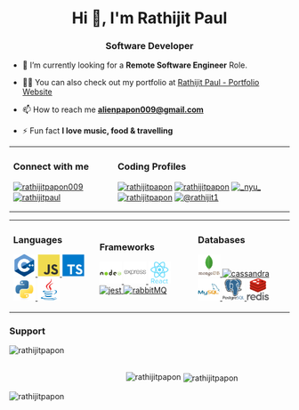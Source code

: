 <h1 align="center">Hi 👋, I'm Rathijit Paul</h1>
<h3 align="center">Software Developer</h3>

- 🔭 I’m currently looking for a **Remote Software Engineer** Role. 

- 👨‍💻 You can also check out my portfolio at [Rathijit Paul - Portfolio Website](https://www.rathijitpaul.com)

<!-- - 📄 Know about my experiences by [My Resume](https://drive.google.com/file/d/1OpjYz7lw4iF_WJYZlKz9dmr7nmsRoHiT/view?usp=sharing) -->

- 📫 How to reach me **alienpapon009@gmail.com**

- ⚡ Fun fact **I love music, food & travelling**

<table>
<tr>
<td style="border: none!important;">
<h3 align="left">Connect with me</h3>
<p align="left">
<a href="https://linkedin.com/in/rathijitpapon009" target="blank"><img align="center" src="https://raw.githubusercontent.com/rahuldkjain/github-profile-readme-generator/master/src/images/icons/Social/linked-in-alt.svg" alt="rathijitpapon009" height="30" width="40" /></a>
<a href="https://instagram.com/rathijitpaul" target="blank"><img align="center" src="https://raw.githubusercontent.com/rahuldkjain/github-profile-readme-generator/master/src/images/icons/Social/instagram.svg" alt="rathijitpaul" height="30" width="40" /></a>
</p>
</td>

<td style="border: none!important;">
<h3 align="left">Coding Profiles</h3>
<p align="left">
<a href="https://www.leetcode.com/rathijitpapon" target="blank"><img align="center" src="https://raw.githubusercontent.com/rahuldkjain/github-profile-readme-generator/master/src/images/icons/Social/leet-code.svg" alt="rathijitpapon" height="30" width="40" /></a>
<a href="https://www.codechef.com/users/rathijitpapon" target="blank"><img align="center" src="https://cdn.jsdelivr.net/npm/simple-icons@3.1.0/icons/codechef.svg" alt="rathijitpapon" height="30" width="40" /></a>
<a href="https://codeforces.com/profile/_nyu_" target="blank"><img align="center" src="https://cdn.jsdelivr.net/npm/simple-icons@3.0.1/icons/codeforces.svg" alt="_nyu_" height="30" width="40" /></a>
<a href="https://www.hackerrank.com/rathijitpapon" target="blank"><img align="center" src="https://raw.githubusercontent.com/rahuldkjain/github-profile-readme-generator/master/src/images/icons/Social/hackerrank.svg" alt="rathijitpapon" height="30" width="40" /></a>
<a href="https://www.hackerearth.com/@rathijit1" target="blank"><img align="center" src="https://raw.githubusercontent.com/rahuldkjain/github-profile-readme-generator/master/src/images/icons/Social/hackerearth.svg" alt="@rathijit1" height="30" width="40" /></a>
</p>
</td>
</tr>
</table>

<table>
<tr>
<td style="border: none!important;">
<h3 align="left">Languages</h3>
<p align="left">
<a href="https://www.w3schools.com/cpp/" target="_blank"> <img src="https://raw.githubusercontent.com/devicons/devicon/master/icons/cplusplus/cplusplus-original.svg" alt="cplusplus" width="40" height="40"/> </a> <a href="https://developer.mozilla.org/en-US/docs/Web/JavaScript" target="_blank"> <img src="https://raw.githubusercontent.com/devicons/devicon/master/icons/javascript/javascript-original.svg" alt="javascript" width="40" height="40"/> </a> <a href="https://www.typescriptlang.org/" target="_blank" rel="noreferrer"> <img src="https://raw.githubusercontent.com/devicons/devicon/master/icons/typescript/typescript-original.svg" alt="typescript" width="40" height="40"/> </a> <a href="https://www.python.org" target="_blank" rel="noreferrer"> <img src="https://raw.githubusercontent.com/devicons/devicon/master/icons/python/python-original.svg" alt="python" width="40" height="40"/> </a> <a href="https://www.java.com" target="_blank"> <img src="https://raw.githubusercontent.com/devicons/devicon/master/icons/java/java-original.svg" alt="java" width="40" height="40"/> </a>
</p>
</td>

<td style="border: none!important;">
<h3 align="left">Frameworks</h3>
<p align="left">
<a href="https://nodejs.org" target="_blank"> <img src="https://raw.githubusercontent.com/devicons/devicon/master/icons/nodejs/nodejs-original-wordmark.svg" alt="nodejs" width="40" height="40"/> </a> <a href="https://expressjs.com" target="_blank"> <img src="https://raw.githubusercontent.com/devicons/devicon/master/icons/express/express-original-wordmark.svg" alt="express" width="40" height="40"/> </a> <a href="https://reactjs.org/" target="_blank"> <img src="https://raw.githubusercontent.com/devicons/devicon/master/icons/react/react-original-wordmark.svg" alt="react" width="40" height="40"/> </a> <a href="https://jestjs.io" target="_blank" rel="noreferrer"> <img src="https://www.vectorlogo.zone/logos/jestjsio/jestjsio-icon.svg" alt="jest" width="40" height="40"/> </a> <a href="https://www.rabbitmq.com" target="_blank" rel="noreferrer"> <img src="https://www.vectorlogo.zone/logos/rabbitmq/rabbitmq-icon.svg" alt="rabbitMQ" width="40" height="40"/> </a>
</p>
</td>

<td style="border: none!important;">
<h3 align="left">Databases</h3>
<p align="left">
<a href="https://www.mongodb.com/" target="_blank"> <img src="https://raw.githubusercontent.com/devicons/devicon/master/icons/mongodb/mongodb-original-wordmark.svg" alt="mongodb" width="40" height="40"/> </a> <a href="https://cassandra.apache.org/" target="_blank" rel="noreferrer"> <img src="https://www.vectorlogo.zone/logos/apache_cassandra/apache_cassandra-icon.svg" alt="cassandra" width="40" height="40"/> </a> <a href="https://www.mysql.com/" target="_blank"> <img src="https://raw.githubusercontent.com/devicons/devicon/master/icons/mysql/mysql-original-wordmark.svg" alt="mysql" width="40" height="40"/> </a> <a href="https://www.postgresql.org" target="_blank"> <img src="https://raw.githubusercontent.com/devicons/devicon/master/icons/postgresql/postgresql-original-wordmark.svg" alt="postgresql" width="40" height="40"/> </a> <a href="https://redis.io" target="_blank" rel="noreferrer"> <img src="https://raw.githubusercontent.com/devicons/devicon/master/icons/redis/redis-original-wordmark.svg" alt="redis" width="40" height="40"/> </a>
</p>
</td>
</tr>
</table>

<h3 align="left">Support</h3>
<p align="left"><a href="https://www.buymeacoffee.com/rathijitpapon"> <img align="left" src="https://cdn.buymeacoffee.com/buttons/v2/default-yellow.png" height="50" width="210" alt="rathijitpapon" /></a></p>

<br><br>

<!-- <p align="left"> <img src="https://komarev.com/ghpvc/?username=rathijitpapon&label=Profile%20views&color=0e75b6&style=flat" alt="rathijitpapon" /> </p> -->

<p><img align="left" src="https://github-readme-stats.vercel.app/api/top-langs?username=rathijitpapon&show_icons=true&locale=en&layout=compact" alt="rathijitpapon" /></p>

<p>&nbsp;<img align="center" src="https://github-readme-stats.vercel.app/api?username=rathijitpapon&show_icons=true&locale=en&count_private=true&include_all_commits=true" alt="rathijitpapon" /></p>

<p><img align="center" src="https://github-readme-streak-stats.herokuapp.com/?user=rathijitpapon&" alt="rathijitpapon" /></p>

<!-- <p><img align="center" src="https://github-readme-stats.vercel.app/api/wakatime?username=rathijitpapon&layout=compact" alt="rathijitpapon" /></p> -->

